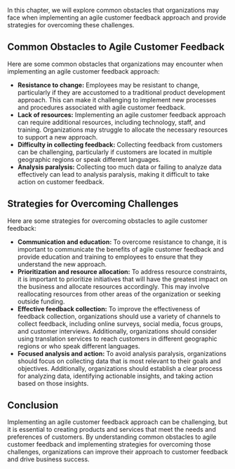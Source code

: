 
In this chapter, we will explore common obstacles that organizations may face when implementing an agile customer feedback approach and provide strategies for overcoming these challenges.

Common Obstacles to Agile Customer Feedback
-------------------------------------------

Here are some common obstacles that organizations may encounter when implementing an agile customer feedback approach:

* **Resistance to change:** Employees may be resistant to change, particularly if they are accustomed to a traditional product development approach. This can make it challenging to implement new processes and procedures associated with agile customer feedback.
* **Lack of resources:** Implementing an agile customer feedback approach can require additional resources, including technology, staff, and training. Organizations may struggle to allocate the necessary resources to support a new approach.
* **Difficulty in collecting feedback:** Collecting feedback from customers can be challenging, particularly if customers are located in multiple geographic regions or speak different languages.
* **Analysis paralysis:** Collecting too much data or failing to analyze data effectively can lead to analysis paralysis, making it difficult to take action on customer feedback.

Strategies for Overcoming Challenges
------------------------------------

Here are some strategies for overcoming obstacles to agile customer feedback:

* **Communication and education:** To overcome resistance to change, it is important to communicate the benefits of agile customer feedback and provide education and training to employees to ensure that they understand the new approach.
* **Prioritization and resource allocation:** To address resource constraints, it is important to prioritize initiatives that will have the greatest impact on the business and allocate resources accordingly. This may involve reallocating resources from other areas of the organization or seeking outside funding.
* **Effective feedback collection:** To improve the effectiveness of feedback collection, organizations should use a variety of channels to collect feedback, including online surveys, social media, focus groups, and customer interviews. Additionally, organizations should consider using translation services to reach customers in different geographic regions or who speak different languages.
* **Focused analysis and action:** To avoid analysis paralysis, organizations should focus on collecting data that is most relevant to their goals and objectives. Additionally, organizations should establish a clear process for analyzing data, identifying actionable insights, and taking action based on those insights.

Conclusion
----------

Implementing an agile customer feedback approach can be challenging, but it is essential to creating products and services that meet the needs and preferences of customers. By understanding common obstacles to agile customer feedback and implementing strategies for overcoming those challenges, organizations can improve their approach to customer feedback and drive business success.
